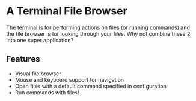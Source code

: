 # A Terminal File Browser
The terminal is for performing actions on files (or running commands) and the file browser is for looking through your files. Why not combine these 2 into one super application?

## Features
- Visual file browser
- Mouse and keyboard support for navigation
- Open files with a default command specified in configuration
- Run commands with files!

